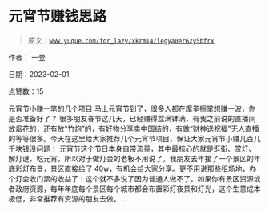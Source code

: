 # 元宵节赚钱思路

> 原文：[`www.yuque.com/for_lazy/xkrm14/legya0er62y5bfrx`](https://www.yuque.com/for_lazy/xkrm14/legya0er62y5bfrx)



作者： 一登 

日期：2023-02-01 

点赞数：15 

元宵节小赚一笔的几个项目 马上元宵节到了，很多人都在摩拳擦掌想赚一波，你是否准备好了？ 很多朋友春节这几天，已经赚得盆满钵满，有我之前说的直播间放烟花的，还有放“竹炮”的，有好物分享卖中国结的，有做“财神送祝福”无人直播的等等很多。今天在这里给大家推荐几个元宵节项目，保证大家元宵节小赚几百几千块钱没问题！ 元宵节这个节日本身自带流量，其中最核心的就是逛街、赏灯、解灯谜、吃元宵，所以对于做灯会的老板不用说了。我朋友去年接了一个景区的年底彩灯布景，景区直接给了 40w，有机会给大家分享。更不用说那些租场地，办个灯会收门票的收益了！这个就不多说了因为普通人做不了。如果你有景区资源或者政府资源，每年年底每个景区每个城市都会布置彩灯夜景和灯光，这个生意成本极低，非常推荐有资源的朋友去做。... 

